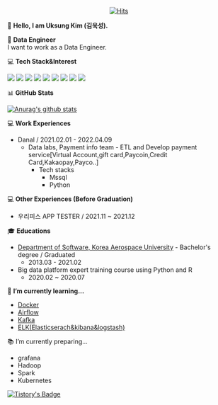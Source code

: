 <div align=center>

[![Hits](https://hits.seeyoufarm.com/api/count/incr/badge.svg?url=https%3A%2F%2Fgithub.com%2FKimuksung&count_bg=%2379C83D&title_bg=%23555555&icon=&icon_color=%23E7E7E7&title=hits&edge_flat=false)](https://hits.seeyoufarm.com)
</div>

👋 <b>Hello, I am Uksung Kim (김욱성).</b>   

👀 <b>Data Engineer</b>   
I want to work as a Data Engineer.   

💻 <b>Tech Stack&Interest</b>   

<img src="https://img.shields.io/badge/Python-3766AB?style=flat-square&logo=Python&logoColor=white"/></a>
<img src="https://img.shields.io/badge/Kafka-231F20?style=flat-square&logo=Apache Kafka&logoColor=white"/></a>
<img src="https://img.shields.io/badge/Airflow-017CEE?style=flat-square&logo=Apache Airflow&logoColor=white"/></a>
<img src="https://img.shields.io/badge/Docker-2496ED?style=flat-square&logo=Docker&logoColor=white"/></a>
<img src="https://img.shields.io/badge/Elasticsearch-005571?style=flat-square&logo=Elasticsearch&logoColor=white"/></a>
<img src="https://img.shields.io/badge/Logstash-005571?style=flat-square&logo=Logstash&logoColor=white"/></a>
<img src="https://img.shields.io/badge/Kibana-005571?style=flat-square&logo=Kibana&logoColor=white"/></a>
<img src="https://img.shields.io/badge/Beats-005571?style=flat-square&logo=Beats&logoColor=white"/></a>
<img src="https://img.shields.io/badge/Mssql-CC2927?style=flat-square&logo=Microsoft SQL Server&logoColor=white"/></a>    

📊 <b>GitHub Stats</b>   

[![Anurag's github stats](https://github-readme-stats.vercel.app/api?username=Kimuksung)](https://github.com/Kimuksung)  
</div>

💻 <b>Work Experiences</b>
- Danal / 2021.02.01 - 2022.04.09
  - Data labs, Payment info team - ETL and Develop payment service[Virtual Account,gift card,Paycoin,Credit Card,Kakaopay,Payco..]
    - Tech stacks
      - Mssql
      - Python

💻 <b>Other Experiences (Before Graduation)</b>
- 우리피스 APP TESTER / 2021.11 ~ 2021.12

🎓 <b>Educations</b>
- [Department of Software, Korea Aerospace University](http://www.hangkong.ac.kr/web/index.do) - Bachelor's degree / Graduated
  - 2013.03 - 2021.02
- Big data platform expert training course using Python and R
  - 2020.02 ~ 2020.07

🌱 <b>I’m currently learning...</b>    
- [Docker](https://github.com/Kimuksung/Docker_Airflow)
- [Airflow](https://github.com/Kimuksung/Docker_Airflow)
- [Kafka](https://github.com/Kimuksung/Kafka)
- [ELK(Elasticserach&kibana&logstash)](https://github.com/Kimuksung/Kafka)   

📚 I’m currently preparing...   
- grafana
- Hadoop
- Spark
- Kubernetes

[![Tistory's Badge](https://github-readme-tistory-card.vercel.app/api/badge?name=Tistory&theme=dark)](https://dortmoot.tistory.com/)
